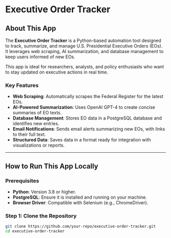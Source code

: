 # Executive Order Tracker

## About This App

The **Executive Order Tracker** is a Python-based automation tool designed to track, summarize, and manage U.S. Presidential Executive Orders (EOs). It leverages web scraping, AI summarization, and database management to keep users informed of new EOs. 

This app is ideal for researchers, analysts, and policy enthusiasts who want to stay updated on executive actions in real time.

### Key Features
- **Web Scraping**: Automatically scrapes the Federal Register for the latest EOs.
- **AI-Powered Summarization**: Uses OpenAI GPT-4 to create concise summaries of EO texts.
- **Database Management**: Stores EO data in a PostgreSQL database and identifies new entries.
- **Email Notifications**: Sends email alerts summarizing new EOs, with links to their full text.
- **Structured Data**: Saves data in a format ready for integration with visualizations or reports.

---

## How to Run This App Locally

### Prerequisites
- **Python**: Version 3.8 or higher.
- **PostgreSQL**: Ensure it is installed and running on your machine.
- **Browser Driver**: Compatible with Selenium (e.g., ChromeDriver).

### Step 1: Clone the Repository
```bash
git clone https://github.com/your-repo/executive-order-tracker.git
cd executive-order-tracker
